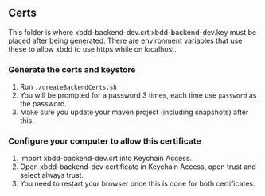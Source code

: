 ## Certs

This folder is where xbdd-backend-dev.crt xbdd-backend-dev.key must be placed after being generated.
There are environment variables that use these to allow xbdd to use https while on localhost.

### Generate the certs and keystore

1. Run `./createBackendCerts.sh`
1. You will be prompted for a password 3 times, each time use `password` as the password.
1. Make sure you update your maven project (including snapshots) after this.

### Configure your computer to allow this certificate

1. Import xbdd-backend-dev.crt into Keychain Access.
1. Open xbdd-backend-dev certificate in Keychain Access, open trust and select always trust.
1. You need to restart your browser once this is done for both certificates.
